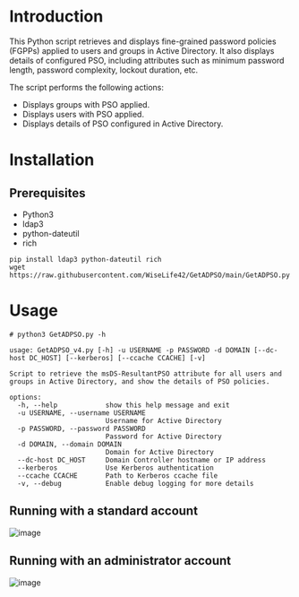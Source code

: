# Introduction
This Python script retrieves and displays fine-grained password policies (FGPPs) applied to users and groups in Active Directory. It also displays details of configured PSO, including attributes such as minimum password length, password complexity, lockout duration, etc.

The script performs the following actions:
* Displays groups with PSO applied.
* Displays users with PSO applied.
* Displays details of PSO configured in Active Directory.

# Installation
## Prerequisites
* Python3
* ldap3
* python-dateutil
* rich
    
```
pip install ldap3 python-dateutil rich
wget https://raw.githubusercontent.com/WiseLife42/GetADPSO/main/GetADPSO.py
```

# Usage
```
# python3 GetADPSO.py -h

usage: GetADPSO_v4.py [-h] -u USERNAME -p PASSWORD -d DOMAIN [--dc-host DC_HOST] [--kerberos] [--ccache CCACHE] [-v]

Script to retrieve the msDS-ResultantPSO attribute for all users and groups in Active Directory, and show the details of PSO policies.

options:
  -h, --help            show this help message and exit
  -u USERNAME, --username USERNAME
                        Username for Active Directory
  -p PASSWORD, --password PASSWORD
                        Password for Active Directory
  -d DOMAIN, --domain DOMAIN
                        Domain for Active Directory
  --dc-host DC_HOST     Domain Controller hostname or IP address
  --kerberos            Use Kerberos authentication
  --ccache CCACHE       Path to Kerberos ccache file
  -v, --debug           Enable debug logging for more details

```
## Running with a standard account
![image](https://github.com/WiseLife42/GetADPSO/assets/80531900/25a6732f-9870-4c75-a093-44ad1b54c54b)

## Running with an administrator account
![image](https://github.com/WiseLife42/GetADPSO/assets/80531900/8f7e732b-c19a-45c7-b1b8-2d45eeb34191)



